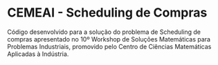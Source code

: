 # CEMEAI - Scheduling de Compras

Código desenvolvido para a solução do problema de Scheduling de compras apresentado no 10º Workshop de Soluções Matemáticas para Problemas Industriais, promovido pelo Centro de Ciências Matemáticas Aplicadas à Indústria.